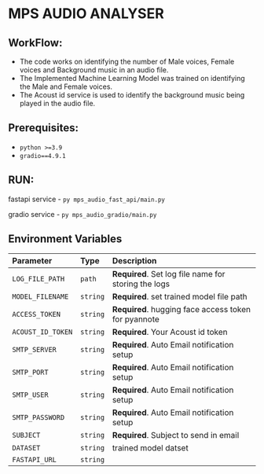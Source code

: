 # MPS AUDIO ANALYSER

## WorkFlow:

-   The code works on identifying the number of Male voices, Female voices and Background music in an audio file.
-   The Implemented Machine Learning Model was trained on identifying the Male and Female voices.
-   The Acoust id service is used to identify the background music being played in the audio file.

## Prerequisites:
-   ` python >=3.9 `
-   ` gradio==4.9.1 `

## RUN:
fastapi service - ``` py mps_audio_fast_api/main.py ```

gradio service - ``` py mps_audio_gradio/main.py ```

## Environment Variables


| Parameter | Type     | Description                |
| :-------- | :------- | :------------------------- |
| `LOG_FILE_PATH` | `path` | **Required**. Set log file name for storing the logs |
| `MODEL_FILENAME` | `string` | **Required**. set trained model file path |
| `ACCESS_TOKEN` | `string` | **Required**. hugging face access token for pyannote |
| `ACOUST_ID_TOKEN` | `string` | **Required**. Your Acoust id token |
| `SMTP_SERVER` | `string` | **Required**. Auto Email notification setup |
| `SMTP_PORT` | `string` | **Required**. Auto Email notification setup |
| `SMTP_USER` | `string` | **Required**. Auto Email notification setup |
| `SMTP_PASSWORD` | `string` | **Required**. Auto Email notification setup |
| `SUBJECT` | `string` | **Required**. Subject to send in email |
| `DATASET` | `string` | trained model datset |
| `FASTAPI_URL` | `string` | |

